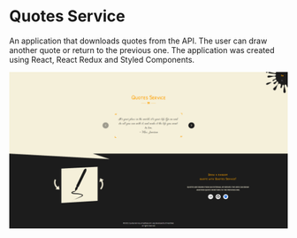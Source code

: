 # Quotes Service

An application that downloads quotes from the API. The user can draw another quote or return to the previous one. The application was created using React, React Redux and Styled Components.

![App](./screenshots/quotes-service.png)
